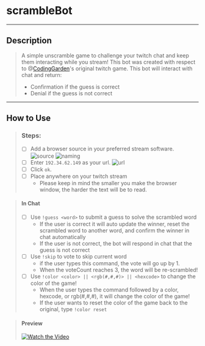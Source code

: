 # scrambleBot
---

## Description
> A simple unscramble game to challenge your twitch chat and keep them interacting while you stream!
> This bot was created with respect to @[CodingGarden](https://github.com/CodingGarden/coding-improv/tree/master/episode_005)'s original twitch game. 
> This bot will interact with chat and return: 
> - Confirmation if the guess is correct
> - Denial if the guess is not correct
---

## How to Use

> ### Steps:
>  - [ ] Add a browser source in your preferred stream software.
>  ![source](https://i.imgur.com/yMMNUA3.png)
>  ![naming](https://i.imgur.com/vWyWMpd.png)
>  - [ ] Enter ```192.34.62.149``` as your url.
>  ![url](https://i.imgur.com/0p3cxWE.png)  
>  - [ ] Click ```ok```.
>  - [ ] Place anywhere on your twitch stream
>     - Please keep in mind the smaller you make the browser window, the harder the text will be to read.

> #### In Chat
> - [ ] Use ```!guess <word>``` to submit a guess to solve the scrambled word
>   - If the user is correct it will auto update the winner, reset the scrambled word to another word, and confirm the winner in chat automatically
>   - If the user is not correct, the bot will respond in chat that the guess is not correct
> - [ ] Use ```!skip``` to vote to skip current word
>   - if  the user types this command, the vote will go up by 1. 
>   - When the voteCount reaches 3, the word will be re-scrambled!
> - [ ] Use ```!color <color> || <rgb(#,#,#)> || <hexcode>``` to change the color of the game!
>   - When the user types the command followed by a color, hexcode, or rgb(#,#,#), it will change the color of the game!
>   - If the user wants to reset the color of the game back to the original, type ```!color reset```

> #### Preview
> [![Watch the Video](https://i.imgur.com/EZAd3yl.png)](https://www.youtube.com/watch?v=kFssKXDt_so)

